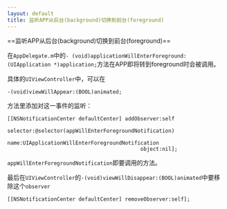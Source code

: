```yaml
---
layout: default
title: 监听APP从后台(background)切换到前台(foreground) 
---
```


==监听APP从后台(background)切换到前台(foreground)== 

在`AppDelegate.m`中的`- (void)applicationWillEnterForeground:(UIApplication *)application;`方法在APP即将转到foreground时会被调用。

具体的`UIViewController`中，可以在

    -(void)viewWillAppear:(BOOL)animated;

方法里添加对这一事件的监听：

    [[NSNotificationCenter defaultCenter] addObserver:self
                                             selector:@selector(appWillEnterForegroundNotification)
                                                 name:UIApplicationWillEnterForegroundNotification
                                               object:nil];

`appWillEnterForegroundNotification`即要调用的方法。

最后在`UIViewController`的`-(void)viewWillDisappear:(BOOL)animated`中要移除这个`observer`

    [[NSNotificationCenter defaultCenter] removeObserver:self];
